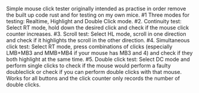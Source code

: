 Simple mouse click tester originally intended as practise in order remove the built up code rust and for testing on my own mice.
#1 Three modes for testing: Realtime, Highlight and Double Click mode.
#2. Continuity test: Select RT mode, hold down the desired click and check if the mouse click counter increases.
#3. Scroll test: Select HL mode, scroll in one direction and check if it highlights the scroll in the other direction.
#4. Simultaneous click test: Select RT mode, press combinations of clicks (especially LMB+MB3 and MMB+MB4 if your mouse has MB3 and 4) and check if they both highlight at the same time.
#5. Double click test: Select DC mode and perform single clicks to check if the mouse would perform a faulty doubleclick or check if you can perform double clicks with that mouse. Works for all buttons and the click counter only records the number of double clicks.
